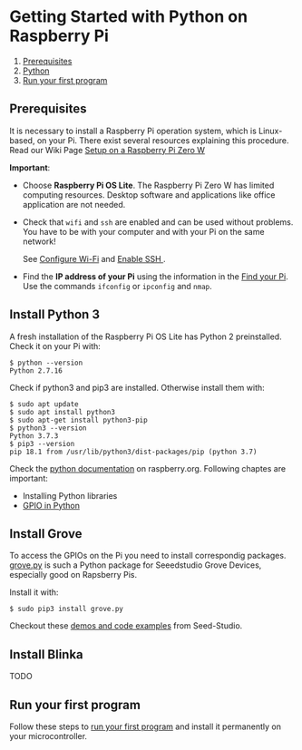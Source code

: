 # Getting Started with Python on Raspberry Pi

1. [Prerequisites](#prerequisites)
2. [Python](#python)
3. [Run your first program](#run-your-first-program)

## Prerequisites

It is necessary to install a Raspberry Pi operation system, which is Linux-based, on your Pi. There exist several resources explaining this procedure. Read our Wiki Page [Setup on a Raspberry Pi Zero W](https://github.com/tamberg/fhnw-idb/wiki/Raspberry-Pi-Zero-W#setup)

**Important**: 
- Choose **Raspberry Pi OS Lite**. The Raspberry Pi Zero W has limited computing resources. Desktop software and applications like office application are not needed.
- Check that `wifi` and `ssh` are enabled and can be used without problems. You have to be with your computer and with your Pi on the same network!

  See [Configure Wi-Fi](https://github.com/tamberg/fhnw-idb/wiki/Raspberry-Pi-Zero-W#configure-wi-fi) and [Enable SSH
](https://github.com/tamberg/fhnw-idb/wiki/Raspberry-Pi-Zero-W#enable-ssh).
- Find the **IP address of your Pi** using the information in the [Find your Pi](https://github.com/tamberg/fhnw-idb/wiki/Raspberry-Pi-Zero-W#find-your-pi).  
Use the commands `ifconfig` or `ipconfig` and `nmap`.

## Install Python 3

A fresh installation of the Raspberry Pi OS Lite has Python 2 preinstalled. Check it on your Pi with:

```shell
$ python --version
Python 2.7.16
```

Check if python3 and pip3 are installed. Otherwise install them with:
```shell
$ sudo apt update
$ sudo apt install python3
$ sudo apt-get install python3-pip
$ python3 --version
Python 3.7.3
$ pip3 --version
pip 18.1 from /usr/lib/python3/dist-packages/pip (python 3.7)
```

Check the [python documentation](https://www.raspberrypi.org/documentation/usage/python/) on raspberry.org. Following chaptes are important:

- Installing Python libraries
- [GPIO in Python](https://www.raspberrypi.org/documentation/usage/gpio/python/README.md)

## Install Grove

To access the GPIOs on the Pi you need to install correspondig packages. 
[grove.py](https://github.com/Seeed-Studio/grove.py) is such a Python package for Seeedstudio Grove Devices, especially good on Rapsberry Pis. 

Install it with:

```shell
$ sudo pip3 install grove.py
```

Checkout these [demos and code examples](https://github.com/Seeed-Studio/grove.py/blob/master/doc/README.md#gui-graphical-user-interface) from Seed-Studio.

## Install Blinka

TODO

## Run your first program

Follow these steps to [run your first program](blink_grove/README.md) and install it permanently on your microcontroller.
